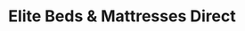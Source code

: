 ---
title: "Elite Beds & Mattresses Direct"
url: /devizes/elite-beds-und-mattresses-direct/
shop: Betten
---